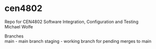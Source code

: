 # cen4802
Repo for CEN4802 Software Integration, Configuration and Testing  
Michael Wolfe  

Branches  
main - main branch
staging - working branch for pending merges to main
